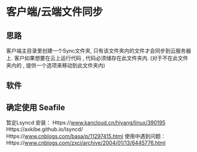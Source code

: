 # 客户端/云端文件同步

## 思路

客户端主目录里创建一个Sync文件夹, 只有该文件夹内的文件才会同步到云服务器上. 客户如果想要在云上运行代码 , 代码必须储存在此文件夹内. (对于不在此文件夹内的 , 提供一个选项来移动到此文件夹内)

## 软件

## 确定使用 Seafile

暂定Lsyncd
安装：
Https://www.kancloud.cn/hiyang/linux/390195
Https://axkibe.github.io/lsyncd/
Https://www.cnblogs.com/basa/p/11297415.html
使用中遇到问题：
Https://www.cnblogs.com/zxci/archive/2004/01/13/6445776.html